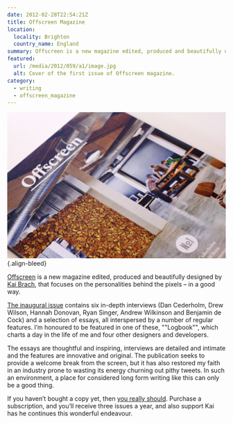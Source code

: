 ```yaml
---
date: 2012-02-28T22:54:21Z
title: Offscreen Magazine
location:
  locality: Brighton
  country_name: England
summary: Offscreen is a new magazine edited, produced and beautifully designed by Kai Brach, focusing on the personalities behind the pixels – in a good way.
featured:
  url: /media/2012/059/a1/image.jpg
  alt: Cover of the first issue of Offscreen magazine.
category:
  - writing
  - offscreen_magazine
---
```


[![Cover of the first issue of Offscreen magazine.](/media/2012/059/a1/image.jpg "Cover of Issue No1. Photograph: Kai Brach.")](https://www.flickr.com/photos/brakai295/6873407277/)
{.align-bleed}

[Offscreen][1] is a new magazine edited, produced and beautifully designed by [Kai Brach][2], that focuses on the personalities behind the pixels – in a good way.

[The inaugural issue][3] contains six in-depth interviews (Dan Cederholm, Drew Wilson, Hannah Donovan, Ryan Singer, Andrew Wilkinson and Benjamin de Cock) and a selection of essays, all interspersed by a number of regular features. I’m honoured to be featured in one of these, ""Logbook"", which charts a day in the life of me and four other designers and developers.

The essays are thoughtful and inspiring, interviews are detailed and intimate and the features are innovative and original. The publication seeks to provide a welcome break from the screen, but it has also restored my faith in an industry prone to wasting its energy churning out pithy tweets. In such an environment, a place for considered long form writing like this can only be a good thing.

If you haven’t bought a copy yet, then [you really should][1]. Purchase a subscription, and you’ll receive three issues a year, and also support Kai has he continues this wonderful endeavour.

[1]: http://www.offscreenmag.com/
[2]: http://brizk.com/
[3]: http://www.offscreenmag.com/issue1/
